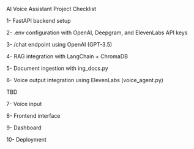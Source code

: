 AI Voice Assistant Project Checklist

1- FastAPI backend setup

2- .env configuration with OpenAI, Deepgram, and ElevenLabs API keys

3- /chat endpoint using OpenAI (GPT-3.5)

4- RAG integration with LangChain + ChromaDB

5- Document ingestion with ing_docs.py

6- Voice output integration using ElevenLabs (voice_agent.py)

TBD

7- Voice input


8- Frontend interface

9- Dashboard

10- Deployment



